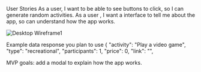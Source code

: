User Stories
As a user, I want to be able to see buttons to click, so I can generate random activities.
As a user , I want a interface to tell me about the app, so can understand how the app works.

![Desktop Wireframe1](https://media.git.generalassemb.ly/user/31364/files/8de3a780-1758-11eb-9f30-2dad37b13208)


Example data response you plan to use
{
  "activity": "Play a video game",
  "type": "recreational",
  "participants": 1,
  "price": 0,
  "link": "",


  MVP goals: add a modal to explain how the app works.